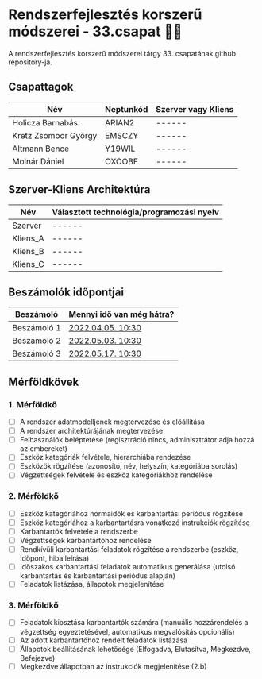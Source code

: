 # Rendszerfejlesztés korszerű módszerei - 33.csapat 👨‍💻
A rendszerfejlesztés korszerű módszerei tárgy 33. csapatának github repository-ja.
## Csapattagok
| Név | Neptunkód | Szerver vagy Kliens |
| ------ | ------ | ------ |
| Holicza Barnabás | ARIAN2 | ------ |
| Kretz Zsombor György | EMSCZY | ------ |
| Altmann Bence | Y19WIL | ------ |
| Molnár Dániel | OXOOBF | ------ |

## Szerver-Kliens Architektúra
| Név | Választott technológia/programozási nyelv |
| ------ | ------ |
| Szerver | ------ |
| Kliens_A | ------ |
| Kliens_B | ------ |
| Kliens_C | ------ |

## Beszámolók időpontjai
| Beszámoló | Mennyi idő van még hátra? |
| ------ | ------ |
| Beszámoló 1 | [2022.04.05. 10:30](https://www.tickcounter.com/countdown/3124637/beszamolo-1) |
| Beszámoló 2 | [2022.05.03. 10:30](https://www.tickcounter.com/countdown/3124638/beszamolo-2) |
| Beszámoló 3 | [2022.05.17. 10:30](https://www.tickcounter.com/countdown/3124641/beszamolo-3) |

## Mérföldkövek
### 1. Mérföldkő
- [ ] A rendszer adatmodelljének megtervezése és előállítása
- [ ] A rendszer architektúrájának megtervezése
- [ ] Felhasználók beléptetése (regisztráció nincs, adminisztrátor adja hozzá az embereket)
- [ ] Eszköz kategóriák felvétele, hierarchiába rendezése
- [ ] Eszközök rögzítése (azonosító, név, helyszín, kategóriába sorolás)
- [ ] Végzettségek felvétele és eszköz kategóriákhoz rendelése

### 2. Mérföldkő
- [ ] Eszköz kategóriához normaidők és karbantartási periódus rögzítése
- [ ] Eszköz kategóriához a karbantartásra vonatkozó instrukciók rögzítése
- [ ] Karbantartók felvétele a rendszerbe
- [ ] Végzettségek karbantartóhoz rendelése
- [ ] Rendkívüli karbantartási feladatok rögzítése a rendszerbe (eszköz, időpont, hiba leírása)
- [ ] Időszakos karbantartási feladatok automatikus generálása (utolsó karbantartás és karbantartási periódus alapján)
- [ ] Feladatok listázása, állapotok megjelenítése

### 3. Mérföldkő
- [ ] Feladatok kiosztása karbantartók számára (manuális hozzárendelés a végzettség egyeztetésével, automatikus megvalósítás opcionális)
- [ ] Az adott karbantartóhoz rendelt feladatok listázása
- [ ] Állapotok beállításának lehetősége (Elfogadva, Elutasítva, Megkezdve, Befejezve)
- [ ] Megkezdve állapotban az instrukciók megjelenítése (2.b)

